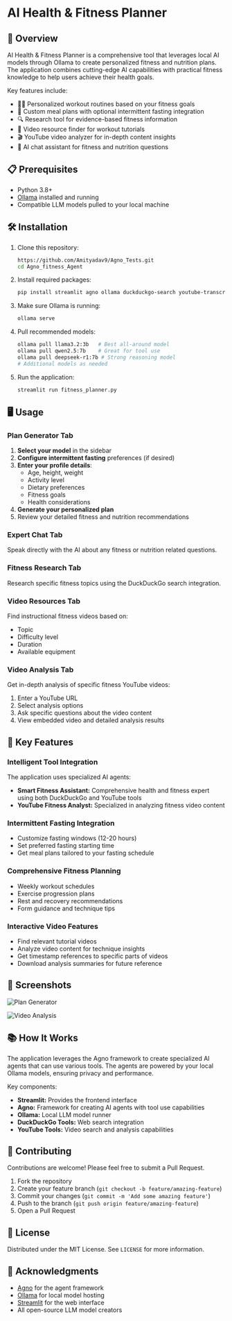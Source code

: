 
# AI Health & Fitness Planner


## 🚀 Overview

AI Health & Fitness Planner is a comprehensive tool that leverages local AI models through Ollama to create personalized fitness and nutrition plans. The application combines cutting-edge AI capabilities with practical fitness knowledge to help users achieve their health goals.

Key features include:
- 🏋️‍♂️ Personalized workout routines based on your fitness goals
- 🍎 Custom meal plans with optional intermittent fasting integration
- 🔍 Research tool for evidence-based fitness information
- 🎥 Video resource finder for workout tutorials
- 🎬 YouTube video analyzer for in-depth content insights
- 💬 AI chat assistant for fitness and nutrition questions

## 📋 Prerequisites

- Python 3.8+
- [Ollama](https://ollama.ai/) installed and running
- Compatible LLM models pulled to your local machine

## 🛠️ Installation

1. Clone this repository:
   ```bash
   https://github.com/Amityadav9/Agno_Tests.git
   cd Agno_fitness_Agent
   ```

2. Install required packages:
   ```bash
   pip install streamlit agno ollama duckduckgo-search youtube-transcript-api
   ```

3. Make sure Ollama is running:
   ```bash
   ollama serve
   ```

4. Pull recommended models:
   ```bash
   ollama pull llama3.2:3b   # Best all-around model
   ollama pull qwen2.5:7b    # Great for tool use
   ollama pull deepseek-r1:7b # Strong reasoning model
   # Additional models as needed
   ```

5. Run the application:
   ```bash
   streamlit run fitness_planner.py
   ```

## 🖥️ Usage

### Plan Generator Tab

1. **Select your model** in the sidebar
2. **Configure intermittent fasting** preferences (if desired)
3. **Enter your profile details**:
   - Age, height, weight
   - Activity level
   - Dietary preferences
   - Fitness goals
   - Health considerations
4. **Generate your personalized plan**
5. Review your detailed fitness and nutrition recommendations

### Expert Chat Tab

Speak directly with the AI about any fitness or nutrition related questions.

### Fitness Research Tab

Research specific fitness topics using the DuckDuckGo search integration.

### Video Resources Tab

Find instructional fitness videos based on:
- Topic
- Difficulty level
- Duration
- Available equipment

### Video Analysis Tab

Get in-depth analysis of specific fitness YouTube videos:
1. Enter a YouTube URL
2. Select analysis options
3. Ask specific questions about the video content
4. View embedded video and detailed analysis results

## 🌟 Key Features

### Intelligent Tool Integration

The application uses specialized AI agents:

- **Smart Fitness Assistant:** Comprehensive health and fitness expert using both DuckDuckGo and YouTube tools
- **YouTube Fitness Analyst:** Specialized in analyzing fitness video content

### Intermittent Fasting Integration

- Customize fasting windows (12-20 hours)
- Set preferred fasting starting time
- Get meal plans tailored to your fasting schedule

### Comprehensive Fitness Planning

- Weekly workout schedules
- Exercise progression plans
- Rest and recovery recommendations
- Form guidance and technique tips

### Interactive Video Features

- Find relevant tutorial videos
- Analyze video content for technique insights
- Get timestamp references to specific parts of videos
- Download analysis summaries for future reference

## 📱 Screenshots

![Plan Generator](https://raw.githubusercontent.com/username/repo/main/assets/screenshot-plan.png)

![Video Analysis](https://raw.githubusercontent.com/username/repo/main/assets/screenshot-video.png)

## 📚 How It Works

The application leverages the Agno framework to create specialized AI agents that can use various tools. The agents are powered by your local Ollama models, ensuring privacy and performance.

Key components:
- **Streamlit:** Provides the frontend interface
- **Agno:** Framework for creating AI agents with tool use capabilities
- **Ollama:** Local LLM model runner
- **DuckDuckGo Tools:** Web search integration
- **YouTube Tools:** Video search and analysis capabilities

## 🤝 Contributing

Contributions are welcome! Please feel free to submit a Pull Request.

1. Fork the repository
2. Create your feature branch (`git checkout -b feature/amazing-feature`)
3. Commit your changes (`git commit -m 'Add some amazing feature'`)
4. Push to the branch (`git push origin feature/amazing-feature`)
5. Open a Pull Request

## 📄 License

Distributed under the MIT License. See `LICENSE` for more information.

## 👏 Acknowledgments

- [Agno](https://github.com/agno-ai/agno) for the agent framework
- [Ollama](https://github.com/ollama/ollama) for local model hosting
- [Streamlit](https://github.com/streamlit/streamlit) for the web interface
- All open-source LLM model creators
